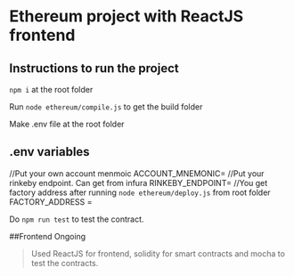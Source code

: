 # Ethereum project with ReactJS frontend

## Instructions to run the project

`npm i` at the root folder

Run `node ethereum/compile.js` to get the build folder

Make .env file at the root folder
## .env variables  

//Put your own account menmoic 
ACCOUNT_MNEMONIC= 
//Put your rinkeby endpoint. Can get from infura 
RINKEBY_ENDPOINT= 
//You get factory address after running `node ethereum/deploy.js` from root folder 
FACTORY_ADDRESS =    

Do `npm run test` to test the contract.

##Frontend Ongoing

>Used ReactJS for frontend, solidity for smart contracts and mocha to test the contracts.